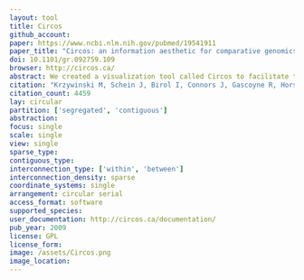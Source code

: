 ```yaml
---
layout: tool 
title: Circos
github_account: 
paper: https://www.ncbi.nlm.nih.gov/pubmed/19541911
paper_title: "Circos: an information aesthetic for comparative genomics"
doi: 10.1101/gr.092759.109
browser: http://circos.ca/
abstract: We created a visualization tool called Circos to facilitate the identification and analysis of similarities and differences arising from comparisons of genomes. Our tool is effective in displaying variation in genome structure and, generally, any other kind of positional relationships between genomic intervals. Such data are routinely produced by sequence alignments, hybridization arrays, genome mapping, and genotyping studies. Circos uses a circular ideogram layout to facilitate the display of relationships between pairs of positions by the use of ribbons, which encode the position, size, and orientation of related genomic elements. Circos is capable of displaying data as scatter, line, and histogram plots, heat maps, tiles, connectors, and text. Bitmap or vector images can be created from GFF-style data inputs and hierarchical configuration files, which can be easily generated by automated tools, making Circos suitable for rapid deployment in data analysis and reporting pipelines.
citation: "Krzywinski M, Schein J, Birol I, Connors J, Gascoyne R, Horsman D, et al. Circos: an information aesthetic for comparative genomics. Genome Res. 2009;19: 1639–1645."
citation_count: 4459
lay: circular
partition: ['segregated', 'contiguous']
abstraction: 
focus: single
scale: single
view: single
sparse_type: 
contiguous_type: 
interconnection_type: ['within', 'between']
interconnection_density: sparse
coordinate_systems: single
arrangement: circular serial
access_format: software
supported_species: 
user_documentation: http://circos.ca/documentation/
pub_year: 2009
license: GPL
license_form: 
image: /assets/Circos.png
image_location: 
---
```

